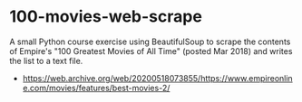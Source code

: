 # 100-movies-web-scrape

A small Python course exercise using BeautifulSoup to scrape the contents of Empire's "100 Greatest Movies
of All Time" (posted Mar 2018) and writes the list to a text file.
- https://web.archive.org/web/20200518073855/https://www.empireonline.com/movies/features/best-movies-2/